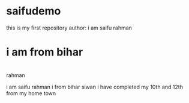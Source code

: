 # saifudemo
this is my first repository
author: i am saifu rahman
<h1>i am from bihar</h1>
<br> rahman</b>
<p>i am saifu rahman i from bihar siwan i have completed my 10th and 12th from my home town </p>
